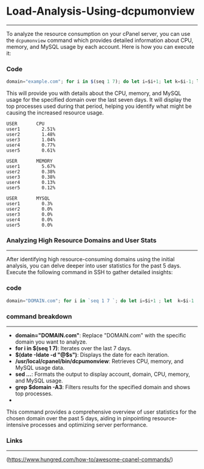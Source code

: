 # Load-Analysis-Using-dcpumonview
***
To analyze the resource consumption on your cPanel server, you can use the `dcpumonview` command which provides detailed information about CPU, memory, and MySQL usage by each account. Here is how you can execute it:

### Code
``` js
domain="example.com"; for i in $(seq 1 7); do let i=$i+1; let k=$i-1; let s="$(date +%s) - ($(($k-1))*86400)"; let t="$(date +%s) - ($(($k-2))*86400)"; echo $(date -I date -d "@$s"); /usr/local/cpanel/bin/dcpumonview $(date -d "@$s +%s") $(date -d "@$t +%s") | sed -r -e 's@^<tr bgcolor=#[[:xdigit:]]+><td>(.*)</td><td>(.*)</td><td>(.*)</td><td>(.*)</td><td>(.*)</td></tr>$@Account: \1\tDomain: \2\tCPU: \3\tMem: \4\tMySQL: \5@' -e 's@^<tr><td>Top Process</td><td>(.*)</td><td colspan=3>(.*)</td></tr>$@\1 - \2@' | grep $domain -A3; done
```
This will provide you with details about the CPU, memory, and MySQL usage for the specified domain over the last seven days. It will display the top processes used during that period, helping you identify what might be causing the increased resource usage.
```
USER       CPU
user1        2.51%
user2        1.48%
user3        1.04%
user4        0.77%
user5        0.61%

USER       MEMORY
user1        5.67%
user2        0.38%
user3        0.38%
user4        0.13%
user5        0.12%

USER       MYSQL
user1        0.3%
user2        0.0%
user3        0.0%
user4        0.0%
user5        0.0%
```

### Analyzing High Resource Domains and User Stats
***
After identifying high resource-consuming domains using the initial analysis, you can delve deeper into user statistics for the past 5 days. Execute the following command in SSH to gather detailed insights:
### code
``` js
domain="DOMAIN.com"; for i in `seq 1 7 `; do let i=$i+1 ; let  k=$i-1 ; let s="$(date +%s) - (k-1)*86400"; let t="$(date +%s) - (k-2)*86400"; echo `date -Idate -d @$s`; /usr/local/cpanel/bin/dcpumonview `date -d @$s +%s` `date -d @$t +%s` | sed -r -e 's@^<tr bgcolor=#[[:xdigit:]]+><td>(.*)</td><td>(.*)</td><td>(.*)</td><td>(.*)</td><td>(.*)</td></tr>$@Account: \1\tDomain: \2\tCPU: \3\tMem: \4\tMySQL: \5@' -e 's@^<tr><td>Top Process</td><td>(.*)</td><td colspan=3>(.*)</td></tr>$@\1 - \2@' | grep $domain -A3 ; done
```

### command breakdown
***
- **domain="DOMAIN.com"**: Replace "DOMAIN.com" with the specific domain you want to analyze.
- **for i in $(seq 1 7)**: Iterates over the last 7 days.
- **$(date -Idate -d "@$s")**: Displays the date for each iteration.
- **/usr/local/cpanel/bin/dcpumonview**: Retrieves CPU, memory, and MySQL usage data.
- **sed ...**: Formats the output to display account, domain, CPU, memory, and MySQL usage.
- **grep $domain -A3**: Filters results for the specified domain and shows top processes.
- 
This command provides a comprehensive overview of user statistics for the chosen domain over the past 5 days, aiding in pinpointing resource-intensive processes and optimizing server performance.

### Links
***
(https://www.hungred.com/how-to/awesome-cpanel-commands/)
